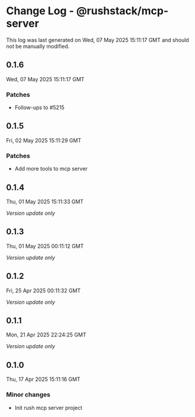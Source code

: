 # Change Log - @rushstack/mcp-server

This log was last generated on Wed, 07 May 2025 15:11:17 GMT and should not be manually modified.

## 0.1.6
Wed, 07 May 2025 15:11:17 GMT

### Patches

- Follow-ups to #5215

## 0.1.5
Fri, 02 May 2025 15:11:29 GMT

### Patches

- Add more tools to mcp server

## 0.1.4
Thu, 01 May 2025 15:11:33 GMT

_Version update only_

## 0.1.3
Thu, 01 May 2025 00:11:12 GMT

_Version update only_

## 0.1.2
Fri, 25 Apr 2025 00:11:32 GMT

_Version update only_

## 0.1.1
Mon, 21 Apr 2025 22:24:25 GMT

_Version update only_

## 0.1.0
Thu, 17 Apr 2025 15:11:16 GMT

### Minor changes

- Init rush mcp server project

